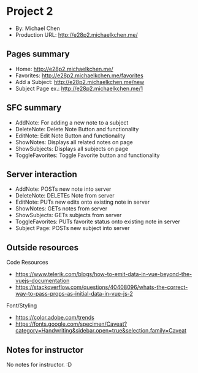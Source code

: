 # Project 2

- By: Michael Chen
- Production URL: <http://e28p2.michaelkchen.me/>

## Pages summary

- Home: <http://e28p2.michaelkchen.me/>
- Favorites: <http://e28p2.michaelkchen.me/favorites>
- Add a Subject: <http://e28p2.michaelkchen.me/new>
- Subject Page ex.: <http://e28p2.michaelkchen.me/1>

## SFC summary

- AddNote: For adding a new note to a subject
- DeleteNote: Delete Note Button and functionality
- EditNote: Edit Note Button and functionality
- ShowNotes: Displays all related notes on page
- ShowSubjects: Displays all subjects on page
- ToggleFavorites: Toggle Favorite button and functionality

## Server interaction

- AddNote: POSTs new note into server
- DeleteNote: DELETEs Note from server
- EditNote: PUTs new edits onto existing note in server
- ShowNotes: GETs notes from server
- ShowSubjects: GETs subjects from server
- ToggleFavorites: PUTs favorite status onto existing note in server
- Subject Page: POSTs new subject into server

## Outside resources

Code Resources

- <https://www.telerik.com/blogs/how-to-emit-data-in-vue-beyond-the-vuejs-documentation>
- <https://stackoverflow.com/questions/40408096/whats-the-correct-way-to-pass-props-as-initial-data-in-vue-js-2>

Font/Styling

- <https://color.adobe.com/trends>
- <https://fonts.google.com/specimen/Caveat?category=Handwriting&sidebar.open=true&selection.family=Caveat>

## Notes for instructor

No notes for instructor. :D

